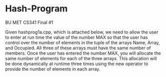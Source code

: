 # Hash-Program
BU MET CS341 Final #1

Given hashprog1a.cpp, which is attached below, we need to allow the user to enter at run time the value of the number MAX so that the user has control over the number of elements in the tuple of the arrays Name, Array, and Occupied.  All three of these arrays must have the same number of members.  Once the user has entered the number MAX, you will allocate the same number of elements for each of the three arrays.  This allocation will be done dynamically at runtime three times using the new operator to provide the number of elements in each array.
